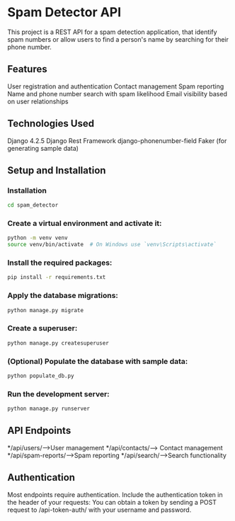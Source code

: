 #  Spam Detector API

This project is a REST API for a spam detection application, that identify spam numbers or allow users to find a person's name by searching for their phone number.

## Features

User registration and authentication
Contact management
Spam reporting
Name and phone number search with spam likelihood
Email visibility based on user relationships

## Technologies Used

Django 4.2.5
Django Rest Framework
django-phonenumber-field
Faker (for generating sample data)

##  Setup and Installation

### Installation

```bash
cd spam_detector
```

### Create a virtual environment and activate it:

```bash 
python -m venv venv
source venv/bin/activate  # On Windows use `venv\Scripts\activate`
```
###  Install the required packages:

```bash
pip install -r requirements.txt
```

###  Apply the database migrations:

```bash
python manage.py migrate
```

###  Create a superuser:

```bash
python manage.py createsuperuser
```

###  (Optional) Populate the database with sample data:

```bash
python populate_db.py
```

###  Run the development server:

```bash
python manage.py runserver
```
##  API Endpoints

*/api/users/-->User management
*/api/contacts/--> Contact management
*/api/spam-reports/-->Spam reporting
*/api/search/-->Search functionality

##  Authentication

Most endpoints require authentication. Include the authentication token in the header of your requests:
You can obtain a token by sending a POST request to /api-token-auth/ with your username and password.